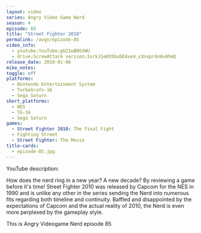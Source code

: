 ```yaml
---
layout: video
series: Angry Video Game Nerd
season: 4
episode: 85
title: "Street Fighter 2010"
permalink: /avgn/episode-85
video_info:
  - youtube;YouTube;gU21wBNSVWU
  - drive;ScrewAttack version;1xrkJ1eKX5buDEAve4_cXnxpr4xHvAhmQ
release_date: 2010-01-06
mike_notes:
toggle: off
platforms:
  - Nintendo Entertainment System
  - TurboGrafx-16
  - Sega Saturn
short_platforms:
  - NES
  - TG-16
  - Sega Saturn
games:
  - Street Fighter 2010: The Final Fight
  - Fighting Street
  - Street Fighter: The Movie
title-cards:
  - episode-85.jpg
---
```


<p class="yt-description">YouTube description:</p>

How does the nerd ring in a new year? A new decade? By reviewing a game before it's time! Street Fighter 2010 was released by Capcom for the NES in 1990 and is unlike any other in the series sending the Nerd into numerous fits regarding both timeline and continuity. Baffled and disappointed by the expectations of Capcom and the actual reality of 2010, the Nerd is even more perplexed by the gameplay style.

This is Angry Videogame Nerd episode 85
